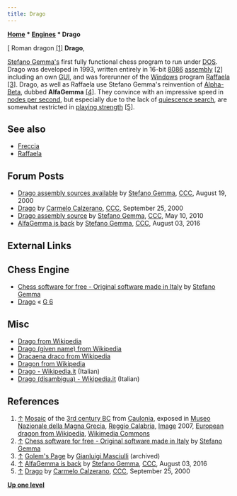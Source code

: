 ```yaml
---
title: Drago
---
```

**[Home](Home "Home") * [Engines](Engines "Engines") * Drago**

\[ Roman dragon <a id="cite-note-1" href="#cite-ref-1">[1]</a>
**Drago**,

[Stefano Gemma's](Stefano_Gemma "Stefano Gemma") first fully functional chess program to run under [DOS](MS-DOS "MS-DOS"). Drago was developed in 1993, written entirely in 16-bit [8086](8086 "8086") [assembly](Assembly "Assembly")
<a id="cite-note-2" href="#cite-ref-2">[2]</a> including an own [GUI](GUI "GUI"), and was forerunner of the [Windows](Windows "Windows") program [Raffaela](Raffaela "Raffaela") <a id="cite-note-3" href="#cite-ref-3">[3]</a>.
Drago, as well as Raffaela use Stefano Gemma's reinvention of [Alpha-Beta](Alpha-Beta "Alpha-Beta"), dubbed **AlfaGemma** <a id="cite-note-4" href="#cite-ref-4">[4]</a>.
They convince with an impressive speed in [nodes per second](Nodes_per_Second "Nodes per Second"), but especially due to the lack of [quiescence search](Quiescence_Search "Quiescence Search"), are somewhat restricted in [playing strength](Playing_Strength "Playing Strength") <a id="cite-note-5" href="#cite-ref-5">[5]</a>.

## See also

- [Freccia](Freccia "Freccia")
- [Raffaela](Raffaela "Raffaela")

## Forum Posts

- [Drago assembly sources available](https://www.stmintz.com/ccc/index.php?id=125158) by [Stefano Gemma](Stefano_Gemma "Stefano Gemma"), [CCC](CCC "CCC"), August 19, 2000
- [Drago](https://www.stmintz.com/ccc/index.php?id=130537) by [Carmelo Calzerano](Carmelo_Calzerano "Carmelo Calzerano"), [CCC](CCC "CCC"), September 25, 2000
- [Drago assembly source](http://www.talkchess.com/forum/viewtopic.php?t=34245) by [Stefano Gemma](Stefano_Gemma "Stefano Gemma"), [CCC](CCC "CCC"), May 10, 2010
- [AlfaGemma is back](http://www.talkchess.com/forum/viewtopic.php?t=61024) by [Stefano Gemma](Stefano_Gemma "Stefano Gemma"), [CCC](CCC "CCC"), August 03, 2016

## External Links

## Chess Engine

- [Chess software for free - Original software made in Italy](http://www.linformatica.com/index-scacchi.php) by [Stefano Gemma](Stefano_Gemma "Stefano Gemma")
- [Drago](https://www.g-sei.org/tag/drago/) « [G 6](G_6 "G 6")

## Misc

- [Drago from Wikipedia](https://en.wikipedia.org/wiki/Drago)
- [Drago (given name) from Wikipedia](<https://en.wikipedia.org/wiki/Drago_(given_name)>)
- [Dracaena draco from Wikipedia](https://en.wikipedia.org/wiki/Dracaena_draco)
- [Dragon from Wikipedia](https://en.wikipedia.org/wiki/Dragon)
- [Drago - Wikipedia.it](https://it.wikipedia.org/wiki/Drago) (Italian)
- [Drago (disambigua) - Wikipedia.it](<https://it.wikipedia.org/wiki/Drago_(disambigua)>) (Italian)

## References

1. <a id="cite-ref-1" href="#cite-note-1">↑</a> [Mosaic](https://en.wikipedia.org/wiki/Mosaic) of the [3rd century BC](https://en.wikipedia.org/wiki/3rd_century_BC) from [Caulonia](<https://en.wikipedia.org/wiki/Caulonia_(ancient_city)>), exposed in [Museo Nazionale della Magna Grecia](https://en.wikipedia.org/wiki/Museo_Nazionale_della_Magna_Grecia), [Reggio Calabria](https://en.wikipedia.org/wiki/Reggio_Calabria), [Image](https://commons.wikimedia.org/wiki/File:Reggio_calabria_museo_nazionale_mosaico_da_kaulon.jpg) 2007, [European dragon from Wikipedia](https://en.wikipedia.org/wiki/European_dragon), [Wikimedia Commons](https://en.wikipedia.org/wiki/Wikimedia_Commons)
1. <a id="cite-ref-2" href="#cite-note-2">↑</a> [Chess software for free - Original software made in Italy](http://www.linformatica.com/index-scacchi.php) by [Stefano Gemma](Stefano_Gemma "Stefano Gemma")
1. <a id="cite-ref-3" href="#cite-note-3">↑</a> [Golem's Page](http://www.oocities.org/gmasciulli/indexOld.html) by [Gianluigi Masciulli](Gianluigi_Masciulli "Gianluigi Masciulli") (archived)
1. <a id="cite-ref-4" href="#cite-note-4">↑</a> [AlfaGemma is back](http://www.talkchess.com/forum/viewtopic.php?t=61024) by [Stefano Gemma](Stefano_Gemma "Stefano Gemma"), [CCC](CCC "CCC"), August 03, 2016
1. <a id="cite-ref-5" href="#cite-note-5">↑</a> [Drago](https://www.stmintz.com/ccc/index.php?id=130537) by [Carmelo Calzerano](Carmelo_Calzerano "Carmelo Calzerano"), [CCC](CCC "CCC"), September 25, 2000

**[Up one level](Engines "Engines")**

